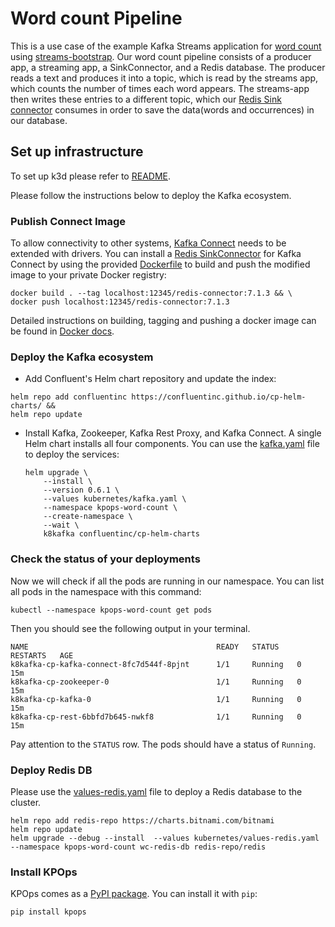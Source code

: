 # Word count Pipeline

This is a use case of the example Kafka Streams application for [word count](https://docs.confluent.io/5.5.1/streams/quickstart.html) using [streams-bootstrap](https://github.com/bakdata/streams-bootstrap).
Our word count pipeline consists of a producer app, a streaming app, a SinkConnector, and a Redis database.
The producer reads a text and produces it into a topic, which is read by the streams app, which counts the number of times each word appears. The streams-app then writes these entries to a different topic, which our [Redis Sink connector](https://github.com/jcustenborder/kafka-connect-redis) consumes in order to save the data(words and occurrences) in our database.

## Set up infrastructure

To set up k3d please refer to [README](https://github.com/bakdata/kpops-examples/tree/main/README.md).

Please follow the instructions below to deploy the Kafka ecosystem.

### Publish Connect Image

To allow connectivity to other systems, [Kafka Connect](https://docs.confluent.io/platform/current/connect/index.html#kafka-connect)
needs to be extended with drivers.
You can install a [Redis SinkConnector](https://docs.confluent.io/kafka-connectors/redis/current/overview.html#install-the-redis-sink-connector)
for Kafka Connect by using the provided [Dockerfile](https://github.com/bakdata/kpops-examples/blob/main/word-count/Dockerfile) to build and push the modified image to your private Docker registry:

```shell
docker build . --tag localhost:12345/redis-connector:7.1.3 && \
docker push localhost:12345/redis-connector:7.1.3
```

Detailed instructions on building,
tagging and pushing a docker image can be found in [Docker docs](https://docs.docker.com/).

### Deploy the Kafka ecosystem

- Add Confluent's Helm chart repository and update the index:

```shell
helm repo add confluentinc https://confluentinc.github.io/cp-helm-charts/ &&
helm repo update
```

- Install Kafka, Zookeeper, Kafka Rest Proxy, and Kafka Connect.
  A single Helm chart installs all four components.
  You can use the [kafka.yaml](https://github.com/bakdata/kpops-examples/blob/main/word-count/kubernetes/kafka.yaml) file to deploy the services:

  ```shell
  helm upgrade \
      --install \
      --version 0.6.1 \
      --values kubernetes/kafka.yaml \
      --namespace kpops-word-count \
      --create-namespace \
      --wait \
      k8kafka confluentinc/cp-helm-charts
  ```

### Check the status of your deployments

Now we will check if all the pods are running in our namespace.
You can list all pods in the namespace with this command:

```shell
kubectl --namespace kpops-word-count get pods
```

Then you should see the following output in your terminal.

```shell
NAME                                          READY   STATUS    RESTARTS   AGE
k8kafka-cp-kafka-connect-8fc7d544f-8pjnt      1/1     Running   0          15m
k8kafka-cp-zookeeper-0                        1/1     Running   0          15m
k8kafka-cp-kafka-0                            1/1     Running   0          15m
k8kafka-cp-rest-6bbfd7b645-nwkf8              1/1     Running   0          15m
```

Pay attention to the `STATUS` row. The pods should have a status of `Running`.

### Deploy Redis DB

Please use the [values-redis.yaml](https://github.com/bakdata/kpops-examples/blob/main/word-count/kubernetes/values-redis.yaml) file to deploy a Redis database to the cluster.

```shell
helm repo add redis-repo https://charts.bitnami.com/bitnami
helm repo update
helm upgrade --debug --install  --values kubernetes/values-redis.yaml  --namespace kpops-word-count wc-redis-db redis-repo/redis
```

### Install KPOps

KPOps comes as a [PyPI package](https://pypi.org/project/kpops/). You can install it with `pip`:

```shell
pip install kpops
```
